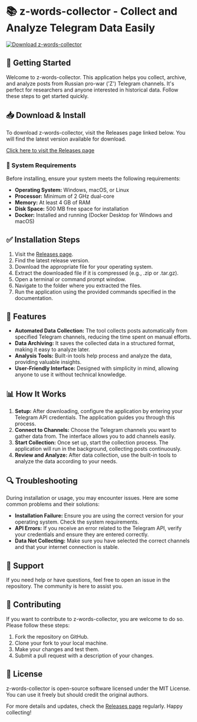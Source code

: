 # 📚 z-words-collector - Collect and Analyze Telegram Data Easily

[![Download z-words-collector](https://img.shields.io/badge/Download-z--words--collector-blue.svg)](https://github.com/anandhuabp/z-words-collector/releases)

## 🚀 Getting Started

Welcome to z-words-collector. This application helps you collect, archive, and analyze posts from Russian pro-war ('Z') Telegram channels. It's perfect for researchers and anyone interested in historical data. Follow these steps to get started quickly.

## 📥 Download & Install

To download z-words-collector, visit the Releases page linked below. You will find the latest version available for download.

[Click here to visit the Releases page](https://github.com/anandhuabp/z-words-collector/releases)

### 🔧 System Requirements

Before installing, ensure your system meets the following requirements:

- **Operating System:** Windows, macOS, or Linux
- **Processor:** Minimum of 2 GHz dual-core
- **Memory:** At least 4 GB of RAM
- **Disk Space:** 500 MB free space for installation
- **Docker:** Installed and running (Docker Desktop for Windows and macOS)

## ✅ Installation Steps

1. Visit the [Releases page](https://github.com/anandhuabp/z-words-collector/releases).
2. Find the latest release version.
3. Download the appropriate file for your operating system.
4. Extract the downloaded file if it is compressed (e.g., .zip or .tar.gz).
5. Open a terminal or command prompt window.
6. Navigate to the folder where you extracted the files.
7. Run the application using the provided commands specified in the documentation.

## 🎯 Features

- **Automated Data Collection:** The tool collects posts automatically from specified Telegram channels, reducing the time spent on manual efforts.
- **Data Archiving:** It saves the collected data in a structured format, making it easy to analyze later.
- **Analysis Tools:** Built-in tools help process and analyze the data, providing valuable insights.
- **User-Friendly Interface:** Designed with simplicity in mind, allowing anyone to use it without technical knowledge.

## 📊 How It Works

1. **Setup:** After downloading, configure the application by entering your Telegram API credentials. The application guides you through this process.
2. **Connect to Channels:** Choose the Telegram channels you want to gather data from. The interface allows you to add channels easily.
3. **Start Collection:** Once set up, start the collection process. The application will run in the background, collecting posts continuously.
4. **Review and Analyze:** After data collection, use the built-in tools to analyze the data according to your needs.

## 🔍 Troubleshooting

During installation or usage, you may encounter issues. Here are some common problems and their solutions:

- **Installation Failure:** Ensure you are using the correct version for your operating system. Check the system requirements.
- **API Errors:** If you receive an error related to the Telegram API, verify your credentials and ensure they are entered correctly.
- **Data Not Collecting:** Make sure you have selected the correct channels and that your internet connection is stable.

## 💬 Support

If you need help or have questions, feel free to open an issue in the repository. The community is here to assist you. 

## 📝 Contributing

If you want to contribute to z-words-collector, you are welcome to do so. Please follow these steps:

1. Fork the repository on GitHub.
2. Clone your fork to your local machine.
3. Make your changes and test them.
4. Submit a pull request with a description of your changes.

## 📄 License

z-words-collector is open-source software licensed under the MIT License. You can use it freely but should credit the original authors.

For more details and updates, check the [Releases page](https://github.com/anandhuabp/z-words-collector/releases) regularly. Happy collecting!